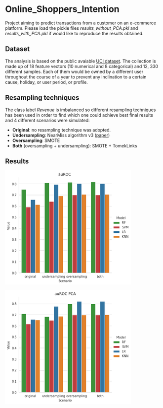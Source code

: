 # Online_Shoppers_Intention
Project aiming to predict transactions from a customer on an e-commerce platform. Please load the pickle files *results_without_PCA.pkl* and *results_with_PCA.pkl* if would like to reproduce the results obtained.

## Dataset
The analysis is based on the public avaiable [UCI dataset](https://archive.ics.uci.edu/ml/datasets/Online+Shoppers+Purchasing+Intention+Dataset). The collection is
made up of 18 feature vectors (10 numerical and 8 categorical) and 12, 330 different samples. Each of
them would be owned by a different user throughout the course of a year to prevent any inclination to a
certain cause, holiday, or user period, or profile.

## Resampling techniques
The class label *Revenue* is imbalanced so different resampling techniques has been used in order to find which one could achieve best final results and 4 different scenarios were simulated:

* **Original**: no resampling technique was adopted.
* **Undersampling**: NearMiss algorithm v3 ([paper](https://www.site.uottawa.ca/~nat/Workshop2003/jzhang.pdf))
* **Oversampling**: SMOTE
* **Both** (oversampling + undersampling): SMOTE + TomekLinks

## Results
![](images/auroc_no_PCA_2.png)

![](images/auroc_PCA_2.png)
